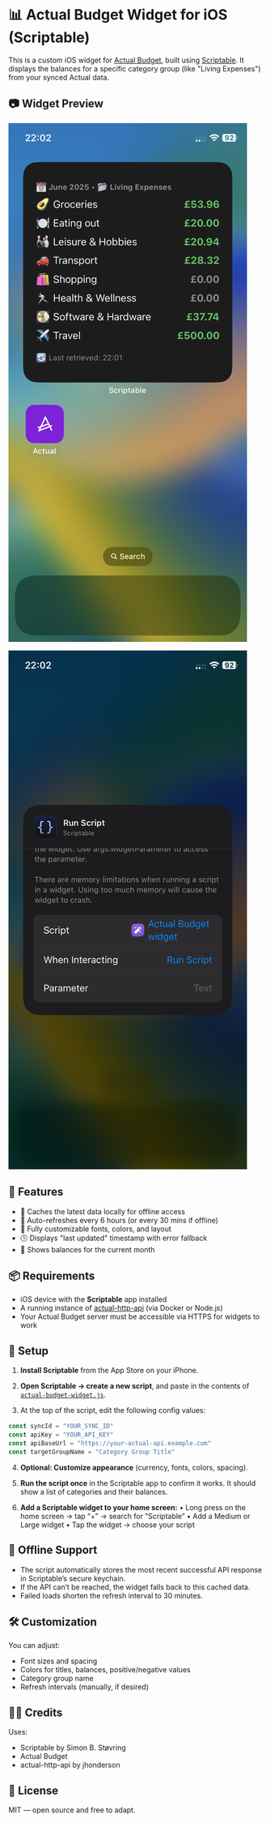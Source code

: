 # 📊 Actual Budget Widget for iOS (Scriptable)

This is a custom iOS widget for [Actual Budget](https://actualbudget.org), built using [Scriptable](https://scriptable.app). It displays the balances for a specific category group (like "Living Expenses") from your synced Actual data.

## 📷 Widget Preview

![Actual Budget Widget Preview](./IMG_4939.png)

![Actual Budget Widget Config](./IMG_4940.png)

## 🧰 Features

- 🧠 Caches the latest data locally for offline access
- 🔁 Auto-refreshes every 6 hours (or every 30 mins if offline)
- 🎨 Fully customizable fonts, colors, and layout
- 🕓 Displays "last updated" timestamp with error fallback
- 📅 Shows balances for the current month

## 📦 Requirements

- iOS device with the **Scriptable** app installed
- A running instance of [actual-http-api](https://github.com/jhonderson/actual-http-api) (via Docker or Node.js)
- Your Actual Budget server must be accessible via HTTPS for widgets to work

## 🚀 Setup

1. **Install Scriptable** from the App Store on your iPhone.

2. **Open Scriptable → create a new script**, and paste in the contents of [`actual-budget-widget.js`](./actual-budget-widget.js).

3. At the top of the script, edit the following config values:

```js
const syncId = "YOUR_SYNC_ID"
const apiKey = "YOUR_API_KEY"
const apiBaseUrl = "https://your-actual-api.example.com"
const targetGroupName = "Category Group Title"
```

4.	**Optional: Customize appearance** (currency, fonts, colors, spacing).

5.	**Run the script once** in the Scriptable app to confirm it works. It should show a list of categories and their balances.
	
6.	**Add a Scriptable widget to your home screen:**
	•	Long press on the home screen → tap “+” → search for “Scriptable”
	•	Add a Medium or Large widget
	•	Tap the widget → choose your script

## 💾 Offline Support
- The script automatically stores the most recent successful API response in Scriptable’s secure keychain.
- If the API can’t be reached, the widget falls back to this cached data.
- Failed loads shorten the refresh interval to 30 minutes.

## 🛠 Customization

You can adjust:
- Font sizes and spacing
- Colors for titles, balances, positive/negative values
- Category group name
- Refresh intervals (manually, if desired)

## 🧑‍💻 Credits

Uses:
- Scriptable by Simon B. Støvring
- Actual Budget
- actual-http-api by jhonderson


## 📜 License

MIT — open source and free to adapt.
